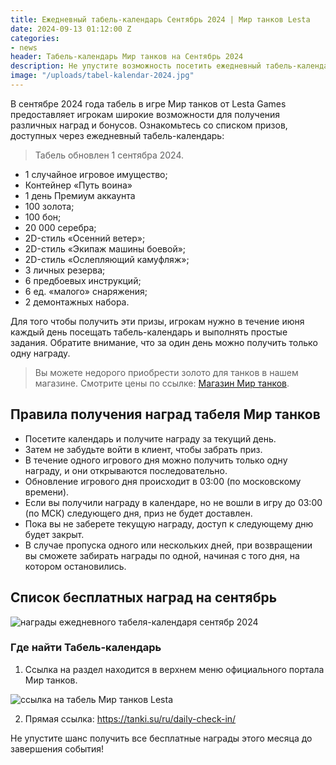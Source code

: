 ```yaml
---
title: Ежедневный табель-календарь Сентябрь 2024 | Мир танков Lesta
date: 2024-09-13 01:12:00 Z
categories:
- news
header: Табель-календарь Мир танков на Сентябрь 2024
description: Не упустите возможность посетить ежедневный табель-календарь Мир танков от Lesta Games в сентябре 2024 года, чтобы получить свои призы! В материале представлен полный перечень бесплатных подарков.
image: "/uploads/tabel-kalendar-2024.jpg"
---
```


В сентябре 2024 года табель в игре Мир танков от Lesta Games предоставляет игрокам широкие возможности для получения различных наград и бонусов. Ознакомьтесь со списком призов, доступных через ежедневный табель-календарь:

> Табель обновлен 1 сентябра 2024.

* 1 случайное игровое имущество; 
* Контейнер «Путь воина»
* 1 день Премиум аккаунта
* 100 золота;
* 100 бон;
* 20 000 серебра;
* 2D-стиль «Осенний ветер»;
* 2D-стиль «Экипаж машины боевой»;
* 2D-стиль «Ослепляющий камуфляж»;
* 3 личных резерва;
* 6 предбоевых инструкций;
* 6 ед. «малого» снаряжения;
* 2 демонтажных набора.

Для того чтобы получить эти призы, игрокам нужно в течение июня каждый день посещать табель-календарь и выполнять простые задания. Обратите внимание, что за один день можно получить только одну награду.

> Вы можете недорого приобрести золото для танков в нашем магазине. Смотрите цены по ссылке: <a href="/shop#!digiseller/articles/126968">Магазин Мир танков</a>.

## Правила получения наград табеля Мир танков 

* Посетите календарь и получите награду за текущий день.
* Затем не забудьте войти в клиент, чтобы забрать приз.
* В течение одного игрового дня можно получить только одну награду, и они открываются последовательно.
* Обновление игрового дня происходит в 03:00 (по московскому времени).
* Если вы получили награду в календаре, но не вошли в игру до 03:00 (по МСК) следующего дня, приз не будет доставлен.
* Пока вы не заберете текущую награду, доступ к следующему дню будет закрыт.
* В случае пропуска одного или нескольких дней, при возвращении вы сможете забирать награды по одной, начиная с того дня, на котором остановились.

## Список бесплатных наград на сентябрь

![награды ежедневного табеля-календаря сентябр 2024](https://ru-wotp.lesta.ru/dcont/fb/image/daily-check-in-sent.jpg)

### Где найти Табель-календарь

1. Ссылка на раздел находится в верхнем меню официального портала Мир танков.

![ссылка на табель Мир танков Lesta](https://ru-wotp.lesta.ru/dcont/fb/image/commonmenu1.jpg)

2. Прямая ссылка: https://tanki.su/ru/daily-check-in/

Не упустите шанс получить все бесплатные награды этого месяца до завершения события!
